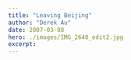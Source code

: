 ```yaml
---
title: "Leaving Beijing"
author: "Derek Au"
date: 2007-03-08
hero: ./images/IMG_2640_edit2.jpg
excerpt: 
---
```

